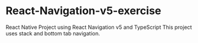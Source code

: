 # React-Navigation-v5-exercise
React Native Project using React Navigation v5 and TypeScript
This project uses stack and bottom tab navigation.